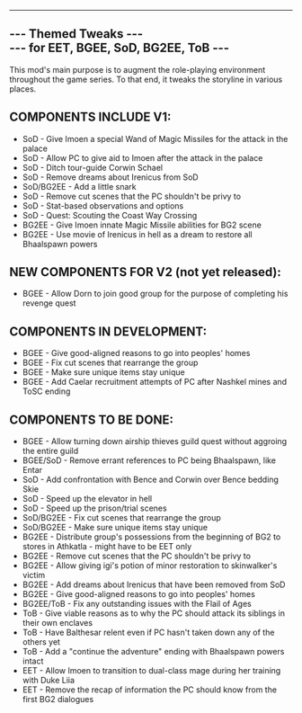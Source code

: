 -------------------------------------------------
---               Themed Tweaks               ---  
---       for EET, BGEE, SoD, BG2EE, ToB      ---  
-------------------------------------------------

This mod's main purpose is to augment the role-playing environment throughout the game series.  To that end, it tweaks the storyline in various places.

COMPONENTS INCLUDE V1:  
-------------------
* SoD            - Give Imoen a special Wand of Magic Missiles for the attack in the palace
* SoD            - Allow PC to give aid to Imoen after the attack in the palace
* SoD            - Ditch tour-guide Corwin Schael
* SoD            - Remove dreams about Irenicus from SoD
* SoD/BG2EE      - Add a little snark
* SoD            - Remove cut scenes that the PC shouldn't be privy to 
* SoD            - Stat-based observations and options
* SoD            - Quest: Scouting the Coast Way Crossing
* BG2EE          - Give Imoen innate Magic Missile abilities for BG2 scene
* BG2EE          - Use movie of Irenicus in hell as a dream to restore all Bhaalspawn powers


NEW COMPONENTS FOR V2 (not yet released):
-------------------
* BGEE           - Allow Dorn to join good group for the purpose of completing his revenge quest


COMPONENTS IN DEVELOPMENT:
----------------------
* BGEE           - Give good-aligned reasons to go into peoples' homes
* BGEE           - Fix cut scenes that rearrange the group
* BGEE           - Make sure unique items stay unique
* BGEE           - Add Caelar recruitment attempts of PC after Nashkel mines and ToSC ending


COMPONENTS TO BE DONE:  
----------------------
* BGEE           - Allow turning down airship thieves guild quest without aggroing the entire guild
* BGEE/SoD       - Remove errant references to PC being Bhaalspawn, like Entar
* SoD            - Add confrontation with Bence and Corwin over Bence bedding Skie
* SoD            - Speed up the elevator in hell
* SoD            - Speed up the prison/trial scenes
* SoD/BG2EE      - Fix cut scenes that rearrange the group
* SoD/BG2EE      - Make sure unique items stay unique
* BG2EE          - Distribute group's possessions from the beginning of BG2 to stores in Athkatla - might have to be EET only
* BG2EE          - Remove cut scenes that the PC shouldn't be privy to 
* BG2EE          - Allow giving igi's potion of minor restoration to skinwalker's victim
* BG2EE          - Add dreams about Irenicus that have been removed from SoD
* BG2EE          - Give good-aligned reasons to go into peoples' homes
* BG2EE/ToB      - Fix any outstanding issues with the Flail of Ages
* ToB            - Give viable reasons as to why the PC should attack its siblings in their own enclaves
* ToB            - Have Balthesar relent even if PC hasn't taken down any of the others yet
* ToB            - Add a "continue the adventure" ending with Bhaalspawn powers intact
* EET            - Allow Imoen to transition to dual-class mage during her training with Duke Liia
* EET            - Remove the recap of information the PC should know from the first BG2 dialogues

